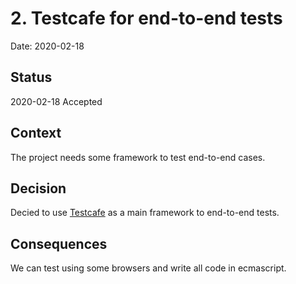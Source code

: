 # 2. Testcafe for end-to-end tests

Date: 2020-02-18

## Status

2020-02-18 Accepted

## Context

The project needs some framework to test end-to-end cases.

## Decision

Decied to use [Testcafe](https://devexpress.github.io/testcafe/) as a main framework to end-to-end tests.

## Consequences

We can test using some browsers and write all code in ecmascript.
